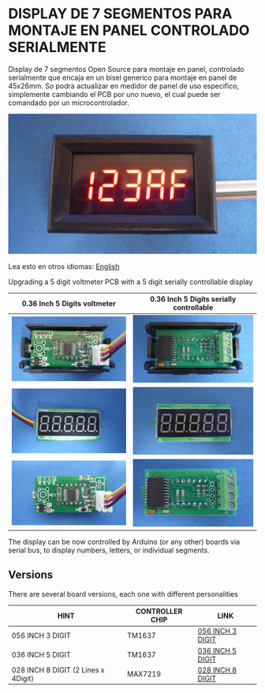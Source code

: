 # DISPLAY DE 7 SEGMENTOS PARA MONTAJE EN PANEL CONTROLADO SERIALMENTE

Display de 7 segmentos Open Source para montaje en panel, controlado serialmente que encaja en un bisel generico para montaje en panel de 45x26mm. So podra actualizar en medidor de panel de uso especifico, simplemente cambiando el PCB por uno nuevo, el cual puede ser comandado por un microcontrolador.

![METERON](/036-inch-5-digit/assets/img/meteron.jpg)

Lea esto en otros idiomas: [English](/assets/markdown/README.md)

Upgrading a 5 digit voltmeter PCB with a 5 digit serially controllable display

0.36 Inch 5 Digits voltmeter           | 0.36 Inch 5 Digits serially controllable     
---------------------------------------|----------------------------------------------
![](/assets/img/voltmeterback.jpg)     |![](/036-inch-5-digit/assets/img/meterback.jpg) 
![](/assets/img/voltmeterpcbfront.jpg) |![](/036-inch-5-digit/assets/img/pcbfront.jpg) 
![](/assets/img/voltmeterpcbback.jpg)  |![](/036-inch-5-digit/assets/img/pcbback.jpg) 

The display can be now controlled by Arduino (or any other) boards via serial bus, to display numbers, letters, or individual segments.

## Versions

There are several board versions, each one with different personalities

| HINT                               | CONTROLLER CHIP | LINK                                     
|------------------------------------|-----------------|--------------------------------------
| 056 INCH 3 DIGIT                   | TM1637          | [056 INCH 3 DIGIT](/056-inch-3-digit)  
| 036 INCH 5 DIGIT                   | TM1637          | [036 INCH 5 DIGIT](/036-inch-5-digit)  
| 028 INCH 8 DIGIT (2 Lines x 4Digit)| MAX7219         | [028 INCH 8 DIGIT](/028-inch-8-digit)

